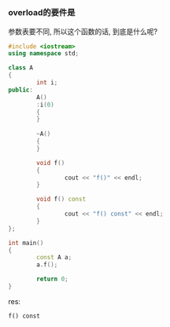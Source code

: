 #

### overload的要件是

参数表要不同, 所以这个函数的话, 到底是什么呢?

```c++
#include <iostream>
using namespace std;

class A
{
        int i;
public:
        A()
        :i(0)
        {
        }
        
        ~A()
        {
        }

        void f()
        {
                cout << "f()" << endl;
        }

        void f() const
        {
                cout << "f() const" << endl;
        }
};

int main()
{
        const A a;
        a.f();

        return 0;
}
```

res:

```
f() const
```

